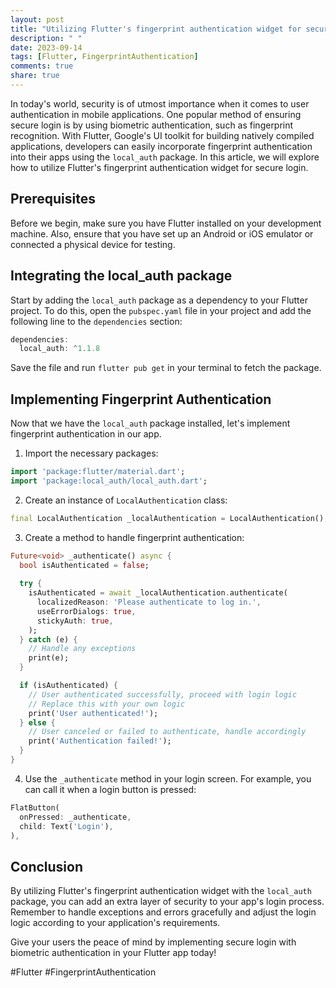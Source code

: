```yaml
---
layout: post
title: "Utilizing Flutter's fingerprint authentication widget for secure login"
description: " "
date: 2023-09-14
tags: [Flutter, FingerprintAuthentication]
comments: true
share: true
---
```


In today's world, security is of utmost importance when it comes to user authentication in mobile applications. One popular method of ensuring secure login is by using biometric authentication, such as fingerprint recognition. With Flutter, Google's UI toolkit for building natively compiled applications, developers can easily incorporate fingerprint authentication into their apps using the `local_auth` package. In this article, we will explore how to utilize Flutter's fingerprint authentication widget for secure login.

## Prerequisites
Before we begin, make sure you have Flutter installed on your development machine. Also, ensure that you have set up an Android or iOS emulator or connected a physical device for testing.

## Integrating the local_auth package
Start by adding the `local_auth` package as a dependency to your Flutter project. To do this, open the `pubspec.yaml` file in your project and add the following line to the `dependencies` section:

```dart
dependencies:
  local_auth: ^1.1.8
```

Save the file and run `flutter pub get` in your terminal to fetch the package.

## Implementing Fingerprint Authentication
Now that we have the `local_auth` package installed, let's implement fingerprint authentication in our app.

1. Import the necessary packages:
```dart
import 'package:flutter/material.dart';
import 'package:local_auth/local_auth.dart';
```

2. Create an instance of `LocalAuthentication` class:
```dart
final LocalAuthentication _localAuthentication = LocalAuthentication();
```

3. Create a method to handle fingerprint authentication:
```dart
Future<void> _authenticate() async {
  bool isAuthenticated = false;
  
  try {
    isAuthenticated = await _localAuthentication.authenticate(
      localizedReason: 'Please authenticate to log in.',
      useErrorDialogs: true,
      stickyAuth: true,
    );
  } catch (e) {
    // Handle any exceptions
    print(e);
  }

  if (isAuthenticated) {
    // User authenticated successfully, proceed with login logic
    // Replace this with your own logic
    print('User authenticated!');
  } else {
    // User canceled or failed to authenticate, handle accordingly
    print('Authentication failed!');
  }
}
```

4. Use the `_authenticate` method in your login screen. For example, you can call it when a login button is pressed:
```dart
FlatButton(
  onPressed: _authenticate,
  child: Text('Login'),
),
```

## Conclusion
By utilizing Flutter's fingerprint authentication widget with the `local_auth` package, you can add an extra layer of security to your app's login process. Remember to handle exceptions and errors gracefully and adjust the login logic according to your application's requirements.

Give your users the peace of mind by implementing secure login with biometric authentication in your Flutter app today!

#Flutter #FingerprintAuthentication